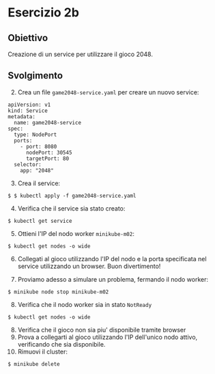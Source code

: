 # Esercizio 2b

## Obiettivo
Creazione di un service per utilizzare il gioco 2048.

## Svolgimento
2. Crea un file `game2048-service.yaml` per creare un nuovo service:
```
apiVersion: v1
kind: Service
metadata:
  name: game2048-service
spec:
  type: NodePort
  ports:
    - port: 8080
      nodePort: 30545
      targetPort: 80
  selector:
    app: "2048"
```
3. Crea il service:
```
$ $ kubectl apply -f game2048-service.yaml
```
4. Verifica che il service sia stato creato:
```
$ kubectl get service
```
5. Ottieni l'IP del nodo worker `minikube-m02`:
```
$ kubectl get nodes -o wide
```
6. Collegati al gioco utilizzando l'IP del nodo e la porta specificata nel service utilizzando un browser. Buon divertimento!

7. Proviamo adesso a simulare un problema, fermando il nodo worker:
```
$ minikube node stop minikube-m02
```
8. Verifica che il nodo worker sia in stato `NotReady`
```
$ kubectl get nodes -o wide
```
8. Verifica che il gioco non sia piu' disponibile tramite browser
9. Prova a collegarti al gioco utilizzando l'IP dell'unico nodo attivo, verificando che sia disponibile.
10. Rimuovi il cluster:
```
$ minikube delete
```

